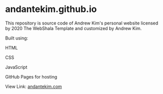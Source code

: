 # andantekim.github.io

This repository is source code of Andrew Kim's personal website licensed by 2020 The WebShala Template and customized by Andrew Kim.

Built using:

HTML

CSS

JavaScript

GitHub Pages for hosting

View Link: [andantekim.com](https://andantekim.com)
